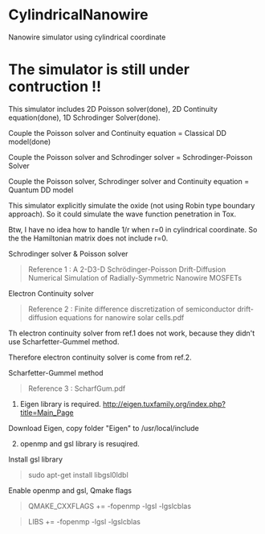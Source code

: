 # CylindricalNanowire

Nanowire simulator using cylindrical coordinate

# The simulator is still under contruction !!

This simulator includes 2D Poisson solver(done), 2D Continuity equation(done), 1D Schrodinger Solver(done).

Couple the Poisson solver and Continuity equation = Classical DD model(done)

Couple the Poisson solver and Schrodinger solver = Schrodinger-Poisson Solver

Couple the Poisson solver, Schrodinger solver and Continuity equation = Quantum DD model

This simulator explicitly simulate the oxide (not using Robin type boundary approach).
So it could simulate the wave function penetration in Tox.

Btw, I have no idea how to handle 1/r when r=0 in cylindrical coordinate.
So the the Hamiltonian matrix does not include r=0.

Schrodinger solver & Poisson solver

> Reference 1 : A 2-D3-D Schrödinger-Poisson Drift-Diffusion Numerical Simulation of Radially-Symmetric Nanowire MOSFETs


Electron Continuity solver

> Reference 2 : Finite difference discretization of semiconductor drift-diffusion equations for nanowire solar cells.pdf

Th electron continuity solver from ref.1 does not work, because they didn't use Scharfetter-Gummel method.

Therefore electron continuity solver is come from ref.2.

Scharfetter-Gummel method

> Reference 3 : ScharfGum.pdf


1. Eigen library is required.
http://eigen.tuxfamily.org/index.php?title=Main_Page

  Download Eigen, copy folder "Eigen" to /usr/local/include  

2. openmp and gsl library is resuqired.

  Install gsl library

> sudo apt-get install libgsl0ldbl

  Enable openmp and gsl, Qmake flags

> QMAKE_CXXFLAGS += -fopenmp -lgsl -lgslcblas

> LIBS += -fopenmp -lgsl -lgslcblas


